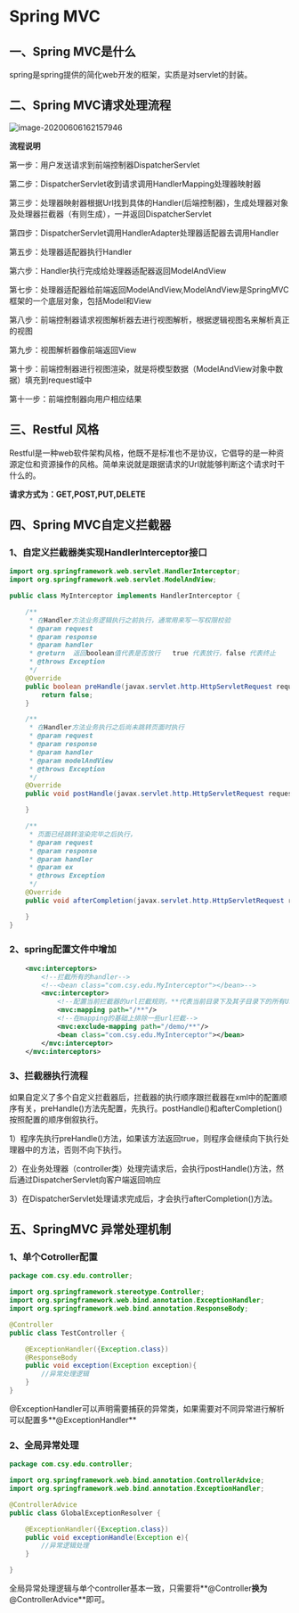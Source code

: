 # Spring MVC

## 一、Spring MVC是什么

spring是spring提供的简化web开发的框架，实质是对servlet的封装。

## 二、Spring MVC请求处理流程

![image-20200606162157946](C:\Users\13276\AppData\Roaming\Typora\typora-user-images\image-20200606162157946.png)

**流程说明**

第一步：用户发送请求到前端控制器DispatcherServlet

第二步：DispatcherServlet收到请求调用HandlerMapping处理器映射器

第三步：处理器映射器根据Url找到具体的Handler(后端控制器)，生成处理器对象及处理器拦截器（有则生成），一并返回DispatcherServlet

第四步：DispatcherServlet调用HandlerAdapter处理器适配器去调用Handler

第五步：处理器适配器执行Handler

第六步：Handler执行完成给处理器适配器返回ModelAndView

第七步：处理器适配器给前端返回ModelAndView,ModelAndView是SpringMVC框架的一个底层对象，包括Model和View

第八步：前端控制器请求视图解析器去进行视图解析，根据逻辑视图名来解析真正的视图

第九步：视图解析器像前端返回View

第十步：前端控制器进行视图渲染，就是将模型数据（ModelAndView对象中数据）填充到request域中

第十一步：前端控制器向用户相应结果

## 三、Restful 风格

Restful是一种web软件架构风格，他既不是标准也不是协议，它倡导的是一种资源定位和资源操作的风格。简单来说就是跟据请求的Url就能够判断这个请求时干什么的。

**请求方式为：GET,POST,PUT,DELETE**

## 四、Spring MVC自定义拦截器

### 1、自定义拦截器类实现HandlerInterceptor接口

```java
import org.springframework.web.servlet.HandlerInterceptor;
import org.springframework.web.servlet.ModelAndView;

public class MyInterceptor implements HandlerInterceptor {

    /**
     * 在Handler方法业务逻辑执行之前执行，通常用来写一写权限校验
     * @param request
     * @param response
     * @param handler
     * @return  返回boolean值代表是否放行   true 代表放行，false 代表终止
     * @throws Exception
     */
    @Override
    public boolean preHandle(javax.servlet.http.HttpServletRequest request, javax.servlet.http.HttpServletResponse response, Object handler) throws Exception {
        return false;
    }

    /**
     * 在Handler方法业务执行之后尚未跳转页面时执行
     * @param request
     * @param response
     * @param handler
     * @param modelAndView
     * @throws Exception
     */
    @Override
    public void postHandle(javax.servlet.http.HttpServletRequest request, javax.servlet.http.HttpServletResponse response, Object handler, ModelAndView modelAndView) throws Exception {

    }

    /**
     * 页面已经跳转渲染完毕之后执行，
     * @param request
     * @param response
     * @param handler
     * @param ex
     * @throws Exception
     */
    @Override
    public void afterCompletion(javax.servlet.http.HttpServletRequest request, javax.servlet.http.HttpServletResponse response, Object handler, Exception ex) throws Exception {

    }
}
```



### 2、spring配置文件中增加

```xml
    <mvc:interceptors>
        <!--拦截所有的handler-->
        <!--<bean class="com.csy.edu.MyInterceptor"></bean>-->
        <mvc:interceptor>
            <!--配置当前拦截器的url拦截规则，**代表当前目录下及其子目录下的所有Url-->
            <mvc:mapping path="/**"/>
            <!--在mapping的基础上排除一些url拦截-->
            <mvc:exclude-mapping path="/demo/**"/>
            <bean class="com.csy.edu.MyInterceptor"></bean>
        </mvc:interceptor>
    </mvc:interceptors>
```

### 3、拦截器执行流程

如果自定义了多个自定义拦截器后，拦截器的执行顺序跟拦截器在xml中的配置顺序有关，preHandle()方法先配置，先执行。postHandle()和afterCompletion()按照配置的顺序倒叙执行。

1）程序先执行preHandle()方法，如果该方法返回true，则程序会继续向下执行处理器中的方法，否则不向下执行。

2）在业务处理器（controller类）处理完请求后，会执行postHandle()方法，然后通过DispatcherServlet向客户端返回响应

3）在DispatcherServlet处理请求完成后，才会执行afterCompletion()方法。

## 五、SpringMVC 异常处理机制

### 1、单个Cotroller配置

```java
package com.csy.edu.controller;

import org.springframework.stereotype.Controller;
import org.springframework.web.bind.annotation.ExceptionHandler;
import org.springframework.web.bind.annotation.ResponseBody;

@Controller
public class TestController {

    @ExceptionHandler({Exception.class})
    @ResponseBody
    public void exception(Exception exception){
        //异常处理逻辑
    }
}

```

@ExceptionHandler可以声明需要捕获的异常类，如果需要对不同异常进行解析可以配置多**@ExceptionHandler**

### 2、全局异常处理

```java
package com.csy.edu.controller;

import org.springframework.web.bind.annotation.ControllerAdvice;
import org.springframework.web.bind.annotation.ExceptionHandler;

@ControllerAdvice
public class GlobalExceptionResolver {

    @ExceptionHandler({Exception.class})
    public void exceptionHandle(Exception e){
        //异常逻辑处理
    }

}

```

全局异常处理逻辑与单个controller基本一致，只需要将**@Controller**换为**@ControllerAdvice**即可。